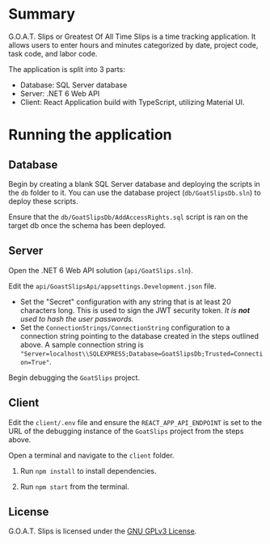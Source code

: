 # Summary

G.O.A.T. Slips or Greatest Of All Time Slips is a time tracking application. It allows users to enter hours and minutes categorized by date, project code, task code, and labor code.

The application is split into 3 parts:

- Database: SQL Server database
- Server: .NET 6 Web API
- Client: React Application build with TypeScript, utilizing Material UI.

# Running the application

## Database

Begin by creating a blank SQL Server database and deploying the scripts in the `db` folder to it. You can use the database project (`db/GoatSlipsDb.sln`) to deploy these scripts.

Ensure that the `db/GoatSlipsDb/AddAccessRights.sql` script is ran on the target db once the schema has been deployed.

## Server

Open the .NET 6 Web API solution (`api/GoatSlips.sln`).

Edit the `api/GoastSlipsApi/appsettings.Development.json` file.

- Set the "Secret" configuration with any string that is at least 20 characters long. This is used to sign the JWT security token. _It is **not** used to hash the user passwords._
- Set the `ConnectionStrings/ConnectionString` configuration to a connection string pointing to the database created in the steps outlined above. A sample connection string is `"Server=localhost\\SQLEXPRESS;Database=GoatSlipsDb;Trusted=Connection=True"`.

Begin debugging the `GoatSlips` project.

## Client

Edit the `client/.env` file and ensure the `REACT_APP_API_ENDPOINT` is set to the URL of the debugging instance of the `GoatSlips` project from the steps above.

Open a terminal and navigate to the `client` folder.

1. Run `npm install` to install dependencies.

2. Run `npm start` from the terminal.

## License

G.O.A.T. Slips is licensed under the [GNU GPLv3 License](https://github.com/TeeGree/goat-slips/blob/main/LICENSE.md).
